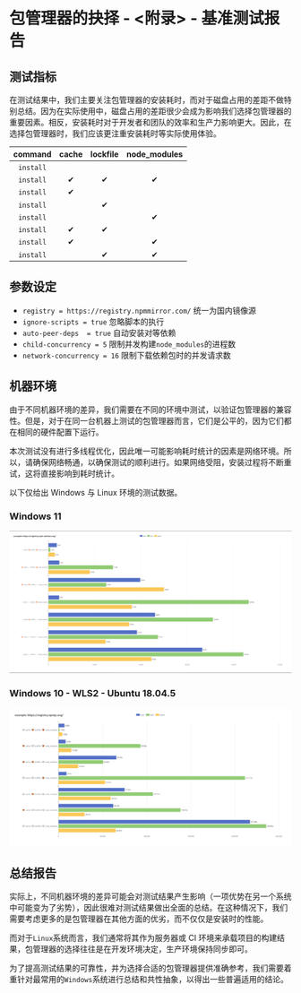 # 包管理器的抉择 - <附录> - 基准测试报告

## 测试指标

在测试结果中，我们主要关注包管理器的安装耗时，而对于磁盘占用的差距不做特别总结。因为在实际使用中，磁盘占用的差距很少会成为影响我们选择包管理器的重要因素。相反，安装耗时对于开发者和团队的效率和生产力影响更大。因此，在选择包管理器时，我们应该更注重安装耗时等实际使用体验。

|  command  | cache | lockfile | node_modules |
| :-------: | :---: | :------: | :----------: |
| `install` |       |          |              |
| `install` |   ✔   |    ✔     |      ✔       |
| `install` |   ✔   |          |              |
| `install` |       |    ✔     |              |
| `install` |       |          |      ✔       |
| `install` |   ✔   |    ✔     |              |
| `install` |   ✔   |          |      ✔       |
| `install` |       |    ✔     |      ✔       |

<!--
在日常开发中，常见的场景是增加、删除或更新依赖。

在进行这些操作之前，我们通常会假设项目中依赖相关的工件是完整的。而在自动化测试中，为了确保测试的准确性，我们需要进行全量安装一次（此次安装不会计入耗时统计），然后再对依赖进行修改，最后执行安装并统计耗时。

|  command  | cache | lockfile | node_modules |         note         |
| :-------: | :---: | :------: | :----------: | :------------------: |
| `install` |   ✔   |    ✔     |      ✔       | 保证工件完整（前提） |
| `dynamic` |  N/A  |   N/A    |     N/A      |  增删改依赖（版本）  |
 -->

## 参数设定

- `registry = https://registry.npmmirror.com/` 统一为国内镜像源
- `ignore-scripts = true` 忽略脚本的执行
- `auto-peer-deps  = true` 自动安装对等依赖
- `child-concurrency = 5` 限制并发构建`node_modules`的进程数
- `network-concurrency = 16` 限制下载依赖包时的并发请求数

## 机器环境

由于不同机器环境的差异，我们需要在不同的环境中测试，以验证包管理器的兼容性。但是，对于在同一台机器上测试的包管理器而言，它们是公平的，因为它们都在相同的硬件配置下运行。

本次测试没有进行多线程优化，因此唯一可能影响耗时统计的因素是网络环境。所以，请确保网络畅通，以确保测试的顺利进行。如果网络受阻，安装过程将不断重试，这将直接影响到耗时统计。

以下仅给出 Windows 与 Linux 环境的测试数据。

### Windows 11

![example](./specs/win11-taobao-example.png)

### Windows 10 - WLS2 - Ubuntu 18.04.5

![example](./specs/wsl2-npm-example.png)

## 总结报告

实际上，不同机器环境的差异可能会对测试结果产生影响（一项优势在另一个系统中可能变为了劣势），因此很难对测试结果做出全面的总结。在这种情况下，我们需要考虑更多的是包管理器在其他方面的优劣，而不仅仅是安装时的性能。

而对于`Linux`系统而言，我们通常将其作为服务器或 CI 环境来承载项目的构建结果，包管理器的选择往往是在开发环境决定，生产环境保持同步即可。

为了提高测试结果的可靠性，并为选择合适的包管理器提供准确参考，我们需要着重针对最常用的`Windows`系统进行总结和共性抽象，以得出一些普遍适用的结论。
